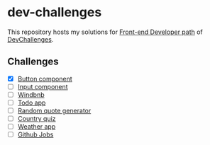 # dev-challenges

This repository hosts my solutions for [Front-end Developer path](https://devchallenges.io/paths/front-end-developer) of [DevChallenges](http://devchallenges.io/).

## Challenges

- [x] [Button component](/01-button-component/)
- [ ] [Input component](/02-input-component/)
- [ ] [Windbnb](/03-windbnb/)
- [ ] [Todo app](/04-todo-app/)
- [ ] [Random quote generator](/05-random-quote-generator/)
- [ ] [Country quiz](/06-country-quiz/)
- [ ] [Weather app](/07-weather-app/)
- [ ] [Github Jobs](/08-github-jobs/)
